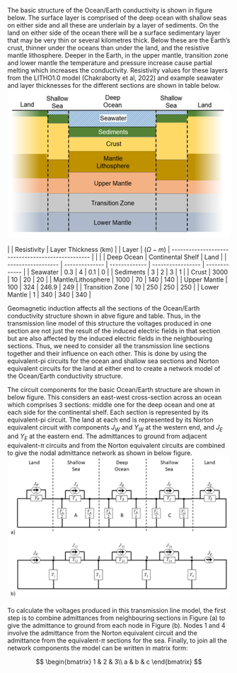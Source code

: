 <!-- 
Author(s): Shibaji Chakraborty, Xueling Shi

Disclaimer:
SCUBAS is under the MIT license found in the root directory LICENSE.md 
Everyone is permitted to copy and distribute verbatim copies of this license 
document.

This version of the MIT Public License incorporates the terms
and conditions of MIT General Public License.
-->

The basic structure of the Ocean/Earth conductivity is shown in figure below. The surface layer is comprised of the deep ocean with shallow seas on either side and all these are underlain by a layer of sediments.  On the land on either side of the ocean there will be a surface sedimentary layer that may be very thin or several kilometres thick. Below these are the Earth’s crust, thinner under the oceans than under the land, and the resistive mantle lithosphere.  Deeper in the Earth, in the upper mantle, transition zone and lower mantle the temperature and pressure increase cause partial melting which increases the conductivity. Resistivity values for these layers from the LITHO1.0 model (Chakraborty et al, 2022) and example seawater and layer thicknesses for the different sections are shown in table below. ![Alt text](../figures/Ocean-Earth-Layer.png)


|                    | Resistivity    | Layer Thickness (km)                              |
| Layer              | ($\Omega-m$)   | ------------------------------------------------- |
|                    |                | Deep Ocean    | Continental Shelf | Land          |
| ------------------ | -------------- | ------------- | ----------------- | ------------- |
| Seawater           | 0.3            | 4             | 0.1               | 0             |
| Sediments          | 3              | 2             | 3                 | 1             |
| Crust              | 3000           | 10            | 20                | 20            |
| Mantle/Lithosphere | 1000           | 70            | 140               | 140           |
| Upper Mantle       | 100            | 324           | 246.9             | 249           |
| Transition Zone    | 10             | 250           | 250               | 250           |
| Lower Mantle       | 1              | 340           | 340               | 340           |


Geomagnetic induction affects all the sections of the Ocean/Earth conductivity structure shown in abve figure and table. Thus, in the transmission line model of this structure the voltages produced in one section are not just the result of the induced electric fields in that section but are also affected by the induced electric fields in the neighbouring sections. Thus, we need to consider all the transmission line sections together and their influence on each other. This is done by using the equivalent-pi circuits for the ocean and shallow sea sections and Norton equivalent circuits for the land at either end to create a network model of the Ocean/Earth conductivity structure.

The circuit components for the basic Ocean/Earth structure are shown in below figure. This considers an east-west cross-section across an ocean which comprises 3 sections: middle one for the deep ocean and one at each side for the continental shelf. Each section is represented by its equivalent-pi circuit. The land at each end is represented by its Norton equivalent circuit with components $J_W$ and $Y_W$ at the western end, and $J_E$ and $Y_E$ at the eastern end. The admittances to ground from adjacent equivalent-$\pi$ circuits and from the Norton equivalent circuits are combined to give the nodal admittance network as shown in below figure.![Alt text](../figures/Network-Model.png)

To calculate the voltages produced in this transmission line model, the first step is to combine admittances from neighbouring sections in Figure (a) to give the admittance to ground from each node in Figure (b). Nodes 1 and 4 involve the admittance from the Norton equivalent circuit and the admittance from the equivalent-$\pi$ sections for the sea. Finally, to join all the network components the model can be written in matrix form:

$$
\begin{bmatrix}
1 & 2 & 3\\
a & b & c
\end{bmatrix}
$$

